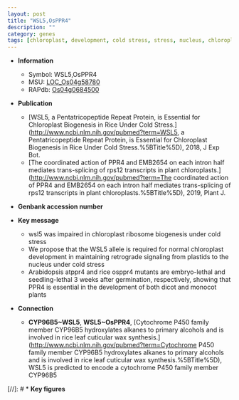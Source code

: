 ```yaml
---
layout: post
title: "WSL5,OsPPR4"
description: ""
category: genes
tags: [chloroplast, development, cold stress, stress, nucleus, chloroplast development]
---
```


* **Information**  
    + Symbol: WSL5,OsPPR4  
    + MSU: [LOC_Os04g58780](http://rice.plantbiology.msu.edu/cgi-bin/ORF_infopage.cgi?orf=LOC_Os04g58780)  
    + RAPdb: [Os04g0684500](http://rapdb.dna.affrc.go.jp/viewer/gbrowse_details/irgsp1?name=Os04g0684500)  

* **Publication**  
    + [WSL5, a Pentatricopeptide Repeat Protein, is Essential for Chloroplast Biogenesis in Rice Under Cold Stress.](http://www.ncbi.nlm.nih.gov/pubmed?term=WSL5, a Pentatricopeptide Repeat Protein, is Essential for Chloroplast Biogenesis in Rice Under Cold Stress.%5BTitle%5D), 2018, J Exp Bot.
    + [The coordinated action of PPR4 and EMB2654 on each intron half mediates trans-splicing of rps12 transcripts in plant chloroplasts.](http://www.ncbi.nlm.nih.gov/pubmed?term=The coordinated action of PPR4 and EMB2654 on each intron half mediates trans-splicing of rps12 transcripts in plant chloroplasts.%5BTitle%5D), 2019, Plant J.

* **Genbank accession number**  

* **Key message**  
    + wsl5 was impaired in chloroplast ribosome biogenesis under cold stress
    + We propose that the WSL5 allele is required for normal chloroplast development in maintaining retrograde signaling from plastids to the nucleus under cold stress
    + Arabidopsis atppr4 and rice osppr4 mutants are embryo-lethal and seedling-lethal 3 weeks after germination, respectively, showing that PPR4 is essential in the development of both dicot and monocot plants

* **Connection**  
    + __CYP96B5~WSL5__, __WSL5~OsPPR4__, [Cytochrome P450 family member CYP96B5 hydroxylates alkanes to primary alcohols and is involved in rice leaf cuticular wax synthesis.](http://www.ncbi.nlm.nih.gov/pubmed?term=Cytochrome P450 family member CYP96B5 hydroxylates alkanes to primary alcohols and is involved in rice leaf cuticular wax synthesis.%5BTitle%5D),  WSL5 is predicted to encode a cytochrome P450 family member CYP96B5

[//]: # * **Key figures**  


